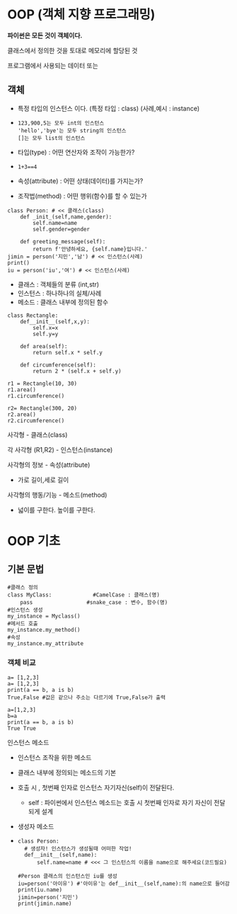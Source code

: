 # OOP (객체 지향 프로그래밍)

**파이썬은 모든 것이 객체이다.**

클래스에서 정의한 것을 토대로 메모리에 할당된 것

프로그램에서 사용되는 데이터 또는 



## 객체

* 특정 타입의 인스턴스 이다. (특정 타입 : class) (사례,예시 : instance)

* ```
  123,900,5는 모두 int의 인스턴스
  'hello','bye'는 모두 string의 인스턴스
  []는 모두 list의 인스턴스
  ```

* 타입(type) : 어떤 연산자와 조작이 가능한가?

* ```
  1+3==4
  ```

* 속성(attribute) : 어떤 상태(데이터)를 가지는가?

* 조작법(method) : 어떤 행위(함수)를 할 수 있는가

```
class Person: # << 클래스(class)
	def _init_(self,name,gender):
		self.name=name
		self.gender=gender
		
	def greeting_message(self):
		return f'안녕하세요, {self.name}입니다.'
jimin = person('지민','남') # << 인스턴스(사례)
print()
iu = person('iu','여') # << 인스턴스(사례)
```

* 클래스 : 객체들의 분류 (int,str)
* 인스턴스 : 하나하나의 실체/사례
* 메소드 : 클래스 내부에 정의된 함수

```
class Rectangle:
	def__init__(self,x,y):
		self.x=x
		self.y=y
	
	def area(self):
		return self.x * self.y
		
	def circumference(self):
		return 2 * (self.x + self.y)
	
r1 = Rectangle(10, 30)
r1.area()
r1.circumference()

r2= Rectangle(300, 20)
r2.area()
r2.circumference()

```

사각형 - 클래스(class)

각 사각형 (R1,R2) - 인스턴스(instance)

사각형의 정보 - 속성(attribute)

* 가로 길이,세로 길이

사각형의 행동/기능 - 메소드(method)

* 넓이를 구한다. 높이를 구한다.

# OOP 기초

## 기본 문법

```
#클래스 정의
class MyClass:             #CamelCase : 클래스(명)
	pass 				 #snake_case : 변수, 함수(명)
#인스턴스 생성
my_instance = Myclass()
#메서드 호출
my_instance.my_method()
#속성
my_instance.my_attribute
```

### 객체 비교

```
a= [1,2,3]
a= [1,2,3]
print(a == b, a is b)
True,False #값은 같으나 주소는 다르기에 True,False가 출력

a=[1,2,3]
b=a
print(a == b, a is b)
True True
```

인스턴스 메소드

* 인스턴스 조작을 위한 메소드

* 클래스 내부에 정의되는 메소드의 기본

* 호출 시 , 첫번째 인자로 인스턴스 자기자신(self)이 전달된다.

  * self : 파이썬에서 인스턴스 메소드는 호출 시 첫번째 인자로 자기 자신이 전달되게 설계

* 생성자 메소드

* ```
  class Person:
  	# 생성자! 인스턴스가 생성될때 어떠한 작업!
  	def__init__(self,name):
  		self.name=name # <<< 그 인스턴스의 이름을 name으로 해주세요(코드필요)
  		
  #Person 클래스의 인스턴스인 iu를 생성
  iu=person('아이유') #'아이유'는 def__init__(self,name):의 name으로 들어감
  print(iu.name)
  jimin=person('지민')
  print(jimin.name)
  ```

